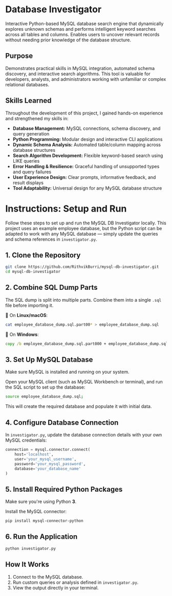 # Database Investigator
Interactive Python-based MySQL database search engine that dynamically explores unknown schemas and performs intelligent keyword searches across all tables and columns. Enables users to uncover relevant records without needing prior knowledge of the database structure.

## Purpose
Demonstrates practical skills in MySQL integration, automated schema discovery, and interactive search algorithms. This tool is valuable for developers, analysts, and administrators working with unfamiliar or complex relational databases.

## Skills Learned
Throughout the development of this project, I gained hands-on experience and strengthened my skills in:

* **Database Management:** MySQL connections, schema discovery, and query generation  
* **Python Programming:** Modular design and interactive CLI applications  
* **Dynamic Schema Analysis:** Automated table/column mapping across database structures  
* **Search Algorithm Development:** Flexible keyword-based search using LIKE queries  
* **Error Handling & Resilience:** Graceful handling of unsupported types and query failures  
* **User Experience Design:** Clear prompts, informative feedback, and result displays  
* **Tool Adaptability:** Universal design for any MySQL database structure  

# Instructions: Setup and Run

Follow these steps to set up and run the MySQL DB Investigator locally.
This project uses an example employee database, but the Python script can be adapted to work with any MySQL database — simply update the queries and schema references in `investigator.py`.

## 1. Clone the Repository

```bash
git clone https://github.com/RithvikBurri/mysql-db-investigator.git
cd mysql-db-investigator
```

## 2. Combine SQL Dump Parts

The SQL dump is split into multiple parts. Combine them into a single `.sql` file before importing it.

🔹 On **Linux/macOS**:

```bash
cat employee_database_dump.sql.part00* > employee_database_dump.sql
```

🔹 On **Windows**:

```cmd
copy /b employee_database_dump.sql.part000 + employee_database_dump.sql.part001 + employee_database_dump.sql.part002 + employee_database_dump.sql.part003 + employee_database_dump.sql.part004 + employee_database_dump.sql.part005 + employee_database_dump.sql.part006 employee_database_dump.sql
```

## 3. Set Up MySQL Database

Make sure MySQL is installed and running on your system.

Open your MySQL client (such as MySQL Workbench or terminal), and run the SQL script to set up the database:

```bash
source employee_database_dump.sql;
```

This will create the required database and populate it with initial data.

## 4. Configure Database Connection

In `investigator.py`, update the database connection details with your own MySQL credentials:

```python
connection = mysql.connector.connect(
    host='localhost',
    user='your_mysql_username',
    password='your_mysql_password',
    database='your_database_name'
)
```

## 5. Install Required Python Packages

Make sure you're using Python **3**.

Install the MySQL connector:

```bash
pip install mysql-connector-python
```

## 6. Run the Application

```bash
python investigator.py
```

## How It Works

1. Connect to the MySQL database.
2. Run custom queries or analysis defined in `investigator.py`.
3. View the output directly in your terminal.
